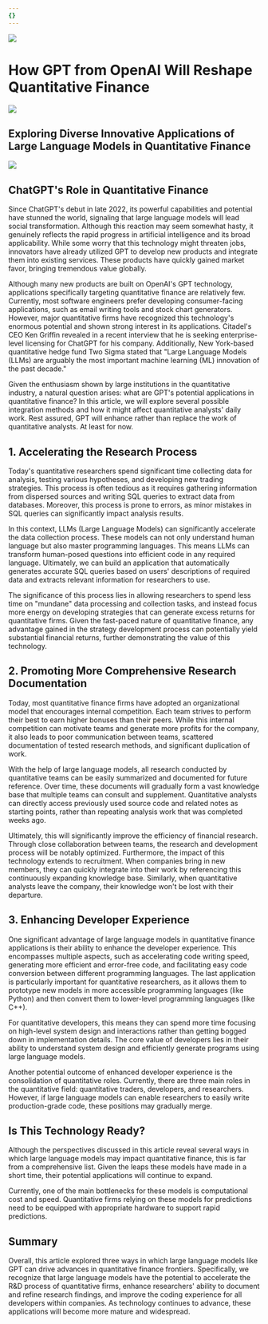 ```yaml
---
{}
---
```


![](https://fastly.jsdelivr.net/gh/bucketio/img11@main/2024/10/21/1729466068183-23134fce-3131-4262-b18c-f378d71af4f6.gif)


# How GPT from OpenAI Will Reshape Quantitative Finance
![](https://fastly.jsdelivr.net/gh/bucketio/img9@main/2024/10/20/1729465031968-b3c8959e-1d37-4b8a-91b1-b0b0dfe25143.png)

## Exploring Diverse Innovative Applications of Large Language Models in Quantitative Finance

![](https://fastly.jsdelivr.net/gh/bucketio/img12@main/2025/02/06/1738823480945-798e46f7-6058-4766-bb41-43138e3f7c39.JPG)

## ChatGPT's Role in Quantitative Finance

Since ChatGPT's debut in late 2022, its powerful capabilities and potential have stunned the world, signaling that large language models will lead social transformation. Although this reaction may seem somewhat hasty, it genuinely reflects the rapid progress in artificial intelligence and its broad applicability. While some worry that this technology might threaten jobs, innovators have already utilized GPT to develop new products and integrate them into existing services. These products have quickly gained market favor, bringing tremendous value globally.

Although many new products are built on OpenAI's GPT technology, applications specifically targeting quantitative finance are relatively few. Currently, most software engineers prefer developing consumer-facing applications, such as email writing tools and stock chart generators. However, major quantitative firms have recognized this technology's enormous potential and shown strong interest in its applications. Citadel's CEO Ken Griffin revealed in a recent interview that he is seeking enterprise-level licensing for ChatGPT for his company. Additionally, New York-based quantitative hedge fund Two Sigma stated that "Large Language Models (LLMs) are arguably the most important machine learning (ML) innovation of the past decade."

Given the enthusiasm shown by large institutions in the quantitative industry, a natural question arises: what are GPT's potential applications in quantitative finance? In this article, we will explore several possible integration methods and how it might affect quantitative analysts' daily work. Rest assured, GPT will enhance rather than replace the work of quantitative analysts. At least for now.

## 1. Accelerating the Research Process

Today's quantitative researchers spend significant time collecting data for analysis, testing various hypotheses, and developing new trading strategies. This process is often tedious as it requires gathering information from dispersed sources and writing SQL queries to extract data from databases. Moreover, this process is prone to errors, as minor mistakes in SQL queries can significantly impact analysis results.

In this context, LLMs (Large Language Models) can significantly accelerate the data collection process. These models can not only understand human language but also master programming languages. This means LLMs can transform human-posed questions into efficient code in any required language. Ultimately, we can build an application that automatically generates accurate SQL queries based on users' descriptions of required data and extracts relevant information for researchers to use.

The significance of this process lies in allowing researchers to spend less time on "mundane" data processing and collection tasks, and instead focus more energy on developing strategies that can generate excess returns for quantitative firms. Given the fast-paced nature of quantitative finance, any advantage gained in the strategy development process can potentially yield substantial financial returns, further demonstrating the value of this technology.

## 2. Promoting More Comprehensive Research Documentation

Today, most quantitative finance firms have adopted an organizational model that encourages internal competition. Each team strives to perform their best to earn higher bonuses than their peers. While this internal competition can motivate teams and generate more profits for the company, it also leads to poor communication between teams, scattered documentation of tested research methods, and significant duplication of work.

With the help of large language models, all research conducted by quantitative teams can be easily summarized and documented for future reference. Over time, these documents will gradually form a vast knowledge base that multiple teams can consult and supplement. Quantitative analysts can directly access previously used source code and related notes as starting points, rather than repeating analysis work that was completed weeks ago.

Ultimately, this will significantly improve the efficiency of financial research. Through close collaboration between teams, the research and development process will be notably optimized. Furthermore, the impact of this technology extends to recruitment. When companies bring in new members, they can quickly integrate into their work by referencing this continuously expanding knowledge base. Similarly, when quantitative analysts leave the company, their knowledge won't be lost with their departure.

## 3. Enhancing Developer Experience

One significant advantage of large language models in quantitative finance applications is their ability to enhance the developer experience. This encompasses multiple aspects, such as accelerating code writing speed, generating more efficient and error-free code, and facilitating easy code conversion between different programming languages. The last application is particularly important for quantitative researchers, as it allows them to prototype new models in more accessible programming languages (like Python) and then convert them to lower-level programming languages (like C++).

For quantitative developers, this means they can spend more time focusing on high-level system design and interactions rather than getting bogged down in implementation details. The core value of developers lies in their ability to understand system design and efficiently generate programs using large language models.

Another potential outcome of enhanced developer experience is the consolidation of quantitative roles. Currently, there are three main roles in the quantitative field: quantitative traders, developers, and researchers. However, if large language models can enable researchers to easily write production-grade code, these positions may gradually merge.

## Is This Technology Ready?

Although the perspectives discussed in this article reveal several ways in which large language models may impact quantitative finance, this is far from a comprehensive list. Given the leaps these models have made in a short time, their potential applications will continue to expand.

Currently, one of the main bottlenecks for these models is computational cost and speed. Quantitative firms relying on these models for predictions need to be equipped with appropriate hardware to support rapid predictions.

## Summary

Overall, this article explored three ways in which large language models like GPT can drive advances in quantitative finance frontiers. Specifically, we recognize that large language models have the potential to accelerate the R&D process of quantitative firms, enhance researchers' ability to document and refine research findings, and improve the coding experience for all developers within companies. As technology continues to advance, these applications will become more mature and widespread.